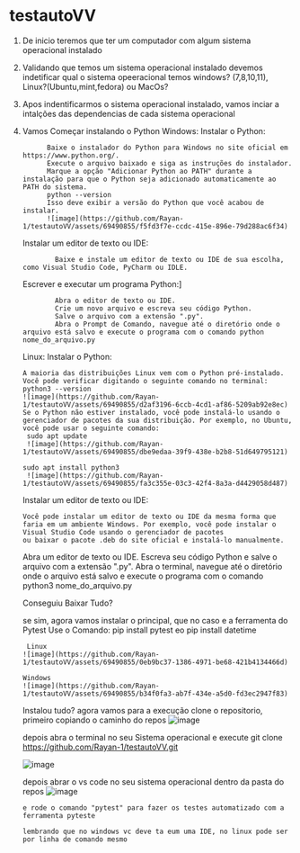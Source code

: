 # testautoVV

1. De inicio teremos que ter um computador com algum sistema operacional instalado
2. Validando que temos um sistema operacional instalado devemos indetificar qual o sistema opeeracional temos windows? (7,8,10,11), Linux?(Ubuntu,mint,fedora) ou MacOs?
3. Apos indentificarmos o sistema operacional instalado, vamos inciar a intalções das dependencias de cada sistema operacional
4. Vamos Começar instalando o Python
   Windows:
     Instalar o Python:

             Baixe o instalador do Python para Windows no site oficial em https://www.python.org/.
             Execute o arquivo baixado e siga as instruções do instalador.
             Marque a opção "Adicionar Python ao PATH" durante a instalação para que o Python seja adicionado automaticamente ao PATH do sistema.
             python --version
             Isso deve exibir a versão do Python que você acabou de instalar.
             ![image](https://github.com/Rayan-1/testautoVV/assets/69490855/f5fd3f7e-ccdc-415e-896e-79d288ac6f34)
   Instalar um editor de texto ou IDE:

               Baixe e instale um editor de texto ou IDE de sua escolha, como Visual Studio Code, PyCharm ou IDLE.
   Escrever e executar um programa Python:]
   
               Abra o editor de texto ou IDE.
               Crie um novo arquivo e escreva seu código Python.
               Salve o arquivo com a extensão ".py".
               Abra o Prompt de Comando, navegue até o diretório onde o arquivo está salvo e execute o programa com o comando python nome_do_arquivo.py
   Linux:
      Instalar o Python:

       A maioria das distribuições Linux vem com o Python pré-instalado. Você pode verificar digitando o seguinte comando no terminal:
       python3 --version
       ![image](https://github.com/Rayan-1/testautoVV/assets/69490855/d2af3196-6ccb-4cd1-af86-5209ab92e8ec)
       Se o Python não estiver instalado, você pode instalá-lo usando o gerenciador de pacotes da sua distribuição. Por exemplo, no Ubuntu, você pode usar o seguinte comando:
        sudo apt update
        ![image](https://github.com/Rayan-1/testautoVV/assets/69490855/dbe9edaa-39f9-438e-b2b8-51d649795121)

       sudo apt install python3
        ![image](https://github.com/Rayan-1/testautoVV/assets/69490855/fa3c355e-03c3-42f4-8a3a-d4429058d487)

     Instalar um editor de texto ou IDE:

       Você pode instalar um editor de texto ou IDE da mesma forma que faria em um ambiente Windows. Por exemplo, você pode instalar o Visual Studio Code usando o gerenciador de pacotes 
       ou baixar o pacote .deb do site oficial e instalá-lo manualmente.
   
     Abra um editor de texto ou IDE.
           Escreva seu código Python e salve o arquivo com a extensão ".py".
           Abra o terminal, navegue até o diretório onde o arquivo está salvo e execute o programa com o comando python3 nome_do_arquivo.py

     Conseguiu Baixar Tudo?

     se sim, agora vamos instalar o principal, que no caso e a ferramenta do Pytest
     Use o Comando:
       pip install pytest eo pip install datetime
       
        Linux
       ![image](https://github.com/Rayan-1/testautoVV/assets/69490855/0eb9bc37-1386-4971-be68-421b4134466d)

       Windows
       ![image](https://github.com/Rayan-1/testautoVV/assets/69490855/b34f0fa3-ab7f-434e-a5d0-fd3ec2947f83)

   Instalou tudo?
   agora vamos para a execução
   clone o repositorio, primeiro copiando o caminho do repos
   ![image](https://github.com/Rayan-1/testautoVV/assets/69490855/6d2ab339-cbd9-4008-938c-176198b53c79)

   depois abra o terminal no seu Sistema operacional e execute
   git clone https://github.com/Rayan-1/testautoVV.git

   ![image](https://github.com/Rayan-1/testautoVV/assets/69490855/c85a8d7c-0adb-4b09-9f2a-ea0522d1deab)

   depois abrar o vs code no seu sistema operacional dentro da pasta do repos
   ![image](https://github.com/Rayan-1/testautoVV/assets/69490855/4a986de6-a3a9-42b3-b846-a772bc03ee24)

   
       e rode o comando "pytest" para fazer os testes automatizado com a ferramenta pyteste

       lembrando que no windows vc deve ta eum uma IDE, no linux pode ser por linha de comando mesmo




 
   



       




   
